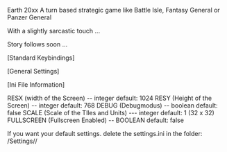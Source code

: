 Earth 20xx A turn based strategic game like Battle Isle, Fantasy General or Panzer General

With a slightly sarcastic touch ...

Story follows soon ...



[Standard Keybindings]

[General Settings]


[Ini File Information]


RESX (width of the Screen) -- integer               default: 1024
RESY (Height of the Screen) -- integer              default: 768
DEBUG (Debugmodus) -- boolean                      default: false
SCALE (Scale of the TIles and Units) --- integer     default: 1 (32 x 32)
FULLSCREEN (Fullscreen Enabled) -- BOOLEAN         default: false 

If you want your default settings. delete the settings.ini in the folder: /Settings/<YourUserName>/

